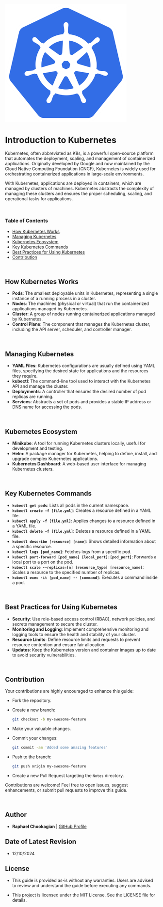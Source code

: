 <!-- ![Kubernetes](../assets/kubernetes.png) -->
<img src="../assets/kubernetes.png" alt="Alt Text" width="400">


# **Introduction to Kubernetes**

Kubernetes, often abbreviated as K8s, is a powerful open-source platform that automates the deployment, scaling, and management of containerized applications. Originally developed by Google and now maintained by the Cloud Native Computing Foundation (CNCF), Kubernetes is widely used for orchestrating containerized applications in large-scale environments.

With Kubernetes, applications are deployed in containers, which are managed by clusters of machines. Kubernetes abstracts the complexity of managing these clusters and ensures the proper scheduling, scaling, and operational tasks for applications.

<br>

### **Table of Contents**

- [How Kubernetes Works](#how-kubernetes-works)
- [Managing Kubernetes](#managing-kubernetes)
- [Kubernetes Ecosystem](#kubernetes-ecosystem)
- [Key Kubernetes Commands](#key-kubernetes-commands)
- [Best Practices for Using Kubernetes](#best-practices-for-using-kubernetes)
- [Contribution](#contribution)

<br>

## **How Kubernetes Works**

- **Pods**: The smallest deployable units in Kubernetes, representing a single instance of a running process in a cluster.
- **Nodes**: The machines (physical or virtual) that run the containerized applications managed by Kubernetes.
- **Cluster**: A group of nodes running containerized applications managed by Kubernetes.
- **Control Plane**: The component that manages the Kubernetes cluster, including the API server, scheduler, and controller manager.

<br>

## **Managing Kubernetes**

- **YAML Files**: Kubernetes configurations are usually defined using YAML files, specifying the desired state for applications and the resources they require.
- **kubectl**: The command-line tool used to interact with the Kubernetes API and manage the cluster.
- **Deployments**: A controller that ensures the desired number of pod replicas are running.
- **Services**: Abstracts a set of pods and provides a stable IP address or DNS name for accessing the pods.

<br>

## **Kubernetes Ecosystem**

- **Minikube**: A tool for running Kubernetes clusters locally, useful for development and testing.
- **Helm**: A package manager for Kubernetes, helping to define, install, and upgrade complex Kubernetes applications.
- **Kubernetes Dashboard**: A web-based user interface for managing Kubernetes clusters.

<br>

## **Key Kubernetes Commands**

- **`kubectl get pods`**: Lists all pods in the current namespace.
- **`kubectl create -f [file.yml]`**: Creates a resource defined in a YAML file.
- **`kubectl apply -f [file.yml]`**: Applies changes to a resource defined in a YAML file.
- **`kubectl delete -f [file.yml]`**: Deletes a resource defined in a YAML file.
- **`kubectl describe [resource] [name]`**: Shows detailed information about a specific resource.
- **`kubectl logs [pod_name]`**: Fetches logs from a specific pod.
- **`kubectl port-forward [pod_name] [local_port]:[pod_port]`**: Forwards a local port to a port on the pod.
- **`kubectl scale --replicas=[n] [resource_type] [resource_name]`**: Scales a resource to the specified number of replicas.
- **`kubectl exec -it [pod_name] -- [command]`**: Executes a command inside a pod.

<br>

## **Best Practices for Using Kubernetes**

- **Security**: Use role-based access control (RBAC), network policies, and secrets management to secure the cluster.
- **Monitoring and Logging**: Implement comprehensive monitoring and logging tools to ensure the health and stability of your cluster.
- **Resource Limits**: Define resource limits and requests to prevent resource contention and ensure fair allocation.
- **Updates**: Keep the Kubernetes version and container images up to date to avoid security vulnerabilities.

<br>

## **Contribution**

Your contributions are highly encouraged to enhance this guide:

- Fork the repository.
- Create a new branch:

    ```bash
    git checkout -b my-awesome-feature
    ```

- Make your valuable changes.
- Commit your changes:

    ```bash
    git commit -am 'Added some amazing features'
    ```

- Push to the branch:

    ```bash
    git push origin my-awesome-feature
    ```

- Create a new Pull Request targeting the `Notes` directory.

Contributions are welcome! Feel free to open issues, suggest enhancements, or submit pull requests to improve this guide.

<br>

## **Author**

- **Raphael Chookagian** | [GitHub Profile](https://github.com/cesar-group)

## **Date of Latest Revision**

- 12/10/2024

## **License**

- This guide is provided as-is without any warranties. Users are advised to review and understand the guide before executing any commands.

- This project is licensed under the MIT License. See the LICENSE file for details.
